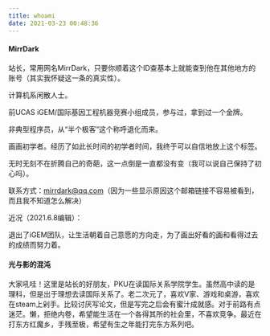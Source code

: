 ```yaml
---
title: whoami
date: 2021-03-23 00:48:36
---
```




#### MirrDark

站长，常用网名MirrDark，只要你顺着这个ID查基本上就能查到他在其他地方的账号（其实我怀疑这一条的真实性）。

计算机系闲散人士。

前UCAS iGEM/国际基因工程机器竞赛小组成员，参与过，拿到过一个金牌。

非典型程序员，从“半个极客”这个称呼退化而来。

画画初学者。经历了如此长时间的初学者时间，我终于可以自信地放上这个标签。

无时无刻不在折腾自己的奇葩，这一点倒是一直都没有变（我可以说自己保持了初心吗）。

联系方式：mirrdark@qq.com（因为一些显示原因这个邮箱链接不容易被看到，而且我不知道怎么解决）

近况（2021.6.8编辑）：

退出了iGEM团队，让生活朝着自己意愿的方向走，为了画出好看的画和看得过去的成绩而努力着。



#### 光与影的混沌

大家吼哇！这里是站长的好朋友，PKU在读国际关系学院学生。虽然高中读的是理科，但是出于理想去读国际关系了。老二次元了，喜欢V家、游戏和桌游，喜欢在steam上剁手。比较讨厌写论文，但是写完之后会有蜜汁成就感。对于前路有点迷茫。懒，拒绝内卷，希望能生活在一个各得其所的社会里，不喜欢竞争。最近在打东方红魔乡，手残至极，希望有生之年能打完东方系列吧。